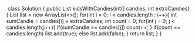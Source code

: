 ​
class Solution {
public List<Boolean> kidsWithCandies(int[] candies, int extraCandies) {
List<Boolean> list = new ArrayList<>();
for(int i = 0; i < candies.length ; i++){
int sumCandie = candies[i] + extraCandies;
int count = 0;
for(int j = 0; j < candies.length;j++){
if(sumCandie >= candies[j]) count++;
}
if(count == candies.length) list.add(true);
else list.add(false);
}
return list;
}
}